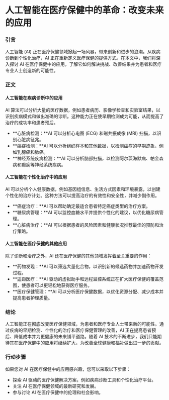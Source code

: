 # 人工智能在医疗保健中的革命：改变未来的应用

### 引言

人工智能 (AI) 正在医疗保健领域掀起一场风暴，带来创新和进步的浪潮。从疾病诊断到个性化治疗，AI 正在重新定义医疗保健的提供方式。在本文中，我们将深入探讨 AI 在医疗保健中的应用，了解它如何解决挑战、改善结果并为患者和医疗专业人士创造新的可能性。

### 正文

#### 人工智能在疾病诊断中的应用

AI 算法可以分析大量的医疗数据，例如患者病历、影像学检查和实验室结果，以识别疾病模式和做出准确的诊断。这种能力正在使早期检测成为可能，从而提高了治疗的成功率和患者预后。

* **心脏病检测：**AI 可以分析心电图 (ECG) 和磁共振成像 (MRI) 扫描，以识别心脏病征兆。
* **癌症检测：**AI 可以分析组织样本和其他数据，以检测癌症的早期迹象，例如乳腺癌和肺癌。
* **神经系统疾病检测：**AI 可以分析脑部扫描，以检测阿尔茨海默病、帕金森病和癫痫等神经系统疾病。

#### 人工智能在个性化治疗中的应用

AI 可以分析个人健康数据，例如基因组信息、生活方式因素和环境暴露，以创建个性化的治疗计划。这种方法可以提高治疗的有效性和安全性，并减少副作用。

* **癌症治疗：**AI 可以帮助确定最适合患者特定癌症类型的治疗方案。
* **糖尿病管理：**AI 可以监控血糖水平并提供个性化的建议，以优化糖尿病管理。
* **心脏病治疗：**AI 可以根据患者的风险因素和健康状况推荐最佳的预防和治疗策略。

#### 人工智能在医疗保健的其他应用

除了诊断和治疗之外，AI 还在医疗保健的其他领域发挥着至关重要的作用：

* **药物发现：**AI 可以筛选大量化合物，以识别新的候选药物并加速药物开发过程。
* **遥距医疗：**AI 驱动的虚拟助手和远程监控系统正在扩大医疗保健的覆盖范围，使患者可以更轻松地获得医疗服务。
* **医疗保健管理：**AI 可以分析医疗保健数据，以优化资源分配、减少成本并提高患者护理质量。

### 结论

人工智能正在彻底改变医疗保健领域，为患者和医疗专业人士带来新的可能性。通过疾病的早期检测、个性化的治疗和医疗保健管理的改善，AI 正在提高患者预后、降低成本并为更健康的未来铺平道路。随着 AI 技术的不断进步，我们只能期待其在医疗保健中的应用将继续扩大，为改善全球健康和福祉做出进一步的贡献。

### 行动步骤

如果您对 AI 在医疗保健中的应用感兴趣，您可以采取以下步骤：

* 探索 AI 驱动的医疗保健解决方案，例如疾病诊断工具和个性化治疗平台。
* 关注 AI 在医疗保健领域的最新研究和发展。
* 参与讨论 AI 在医疗保健中的伦理和社会影响。
